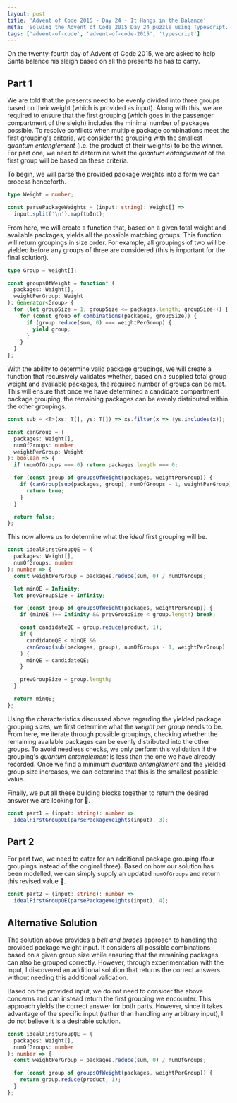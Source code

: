 ```yaml
---
layout: post
title: 'Advent of Code 2015 - Day 24 - It Hangs in the Balance'
meta: 'Solving the Advent of Code 2015 Day 24 puzzle using TypeScript.'
tags: ['advent-of-code', 'advent-of-code-2015', 'typescript']
---
```


On the twenty-fourth day of Advent of Code 2015, we are asked to help Santa balance his sleigh based on all the presents he has to carry.

<!--more-->

## Part 1

We are told that the presents need to be evenly divided into three groups based on their weight (which is provided as input).
Along with this, we are required to ensure that the first grouping (which goes in the passenger compartment of the sleigh) includes the minimal number of packages possible.
To resolve conflicts when multiple package combinations meet the first grouping's criteria, we consider the grouping with the smallest _quantum entanglement_ (i.e. the product of their weights) to be the winner.
For part one, we need to determine what the _quantum entanglement_ of the first group will be based on these criteria.

To begin, we will parse the provided package weights into a form we can process henceforth.

```typescript
type Weight = number;

const parsePackageWeights = (input: string): Weight[] =>
  input.split('\n').map(toInt);
```

From here, we will create a function that, based on a given total weight and available packages, yields all the possible matching groups.
This function will return groupings in size order.
For example, all groupings of two will be yielded before any groups of three are considered (this is important for the final solution).

```typescript
type Group = Weight[];

const groupsOfWeight = function* (
  packages: Weight[],
  weightPerGroup: Weight
): Generator<Group> {
  for (let groupSize = 1; groupSize <= packages.length; groupSize++) {
    for (const group of combinations(packages, groupSize)) {
      if (group.reduce(sum, 0) === weightPerGroup) {
        yield group;
      }
    }
  }
};
```

With the ability to determine valid package groupings, we will create a function that recursively validates whether, based on a supplied total group weight and available packages, the required number of groups can be met.
This will ensure that once we have determined a candidate compartment package grouping, the remaining packages can be evenly distributed within the other groupings.

```typescript
const sub = <T>(xs: T[], ys: T[]) => xs.filter(x => !ys.includes(x));

const canGroup = (
  packages: Weight[],
  numOfGroups: number,
  weightPerGroup: Weight
): boolean => {
  if (numOfGroups === 0) return packages.length === 0;

  for (const group of groupsOfWeight(packages, weightPerGroup)) {
    if (canGroup(sub(packages, group), numOfGroups - 1, weightPerGroup)) {
      return true;
    }
  }

  return false;
};
```

This now allows us to determine what the _ideal_ first grouping will be.

```typescript
const idealFirstGroupQE = (
  packages: Weight[],
  numOfGroups: number
): number => {
  const weightPerGroup = packages.reduce(sum, 0) / numOfGroups;

  let minQE = Infinity;
  let prevGroupSize = Infinity;

  for (const group of groupsOfWeight(packages, weightPerGroup)) {
    if (minQE !== Infinity && prevGroupSize < group.length) break;

    const candidateQE = group.reduce(product, 1);
    if (
      candidateQE < minQE &&
      canGroup(sub(packages, group), numOfGroups - 1, weightPerGroup)
    ) {
      minQE = candidateQE;
    }

    prevGroupSize = group.length;
  }

  return minQE;
};
```

Using the characteristics discussed above regarding the yielded package grouping sizes, we first determine what the _weight per group_ needs to be.
From here, we iterate through possible groupings, checking whether the remaining available packages can be evenly distributed into the other groups.
To avoid needless checks, we only perform this validation if the grouping's _quantum entanglement_ is less than the one we have already recorded.
Once we find a minimum _quantum entanglement_ and the yielded group size increases, we can determine that this is the smallest possible value.

Finally, we put all these building blocks together to return the desired answer we are looking for 🌟.

```typescript
const part1 = (input: string): number =>
  idealFirstGroupQE(parsePackageWeights(input), 3);
```

## Part 2

For part two, we need to cater for an additional package grouping (four groupings instead of the original three).
Based on how our solution has been modelled, we can simply supply an updated `numOfGroups` and return this revised value 🌟.

```typescript
const part2 = (input: string): number =>
  idealFirstGroupQE(parsePackageWeights(input), 4);
```

## Alternative Solution

The solution above provides a _belt and braces_ approach to handling the provided package weight input.
It considers all possible combinations based on a given group size while ensuring that the remaining packages can also be grouped correctly.
However, through experimentation with the input, I discovered an additional solution that returns the correct answers without needing this additional validation.

Based on the provided input, we do not need to consider the above concerns and can instead return the first grouping we encounter.
This approach yields the correct answer for both parts.
However, since it takes advantage of the specific input (rather than handling any arbitrary input), I do not believe it is a desirable solution.

```typescript
const idealFirstGroupQE = (
  packages: Weight[],
  numOfGroups: number
): number => {
  const weightPerGroup = packages.reduce(sum, 0) / numOfGroups;

  for (const group of groupsOfWeight(packages, weightPerGroup)) {
    return group.reduce(product, 1);
  }
};
```
